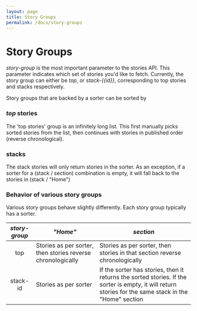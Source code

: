 ```yaml
---
layout: page
title: Story Groups
permalink: /docs/story-groups
---
```

# Story Groups

*story-group* is the most important parameter to the stories API. This parameter indicates which set of stories you'd like to fetch. Currently, the story group can either be *top*, or *stack-\{{id}}*, corresponding to top stories and stacks respectively.

Story groups that are backed by a sorter can be sorted by


### *top* stories

The 'top stories' group is an infinitely long list. This first manually picks sorted stories from the list, then continues with stories in published order (reverse chronological).

### stacks

The stack stories will only return stories in the sorter. As an exception, if a sorter for a (stack / section) combination is empty, it will fall back to the stories in (stack / "Home")

### Behavior of various story groups

Various story groups behave slightly differently. Each story group typically has a sorter.

| *story-group* | *"Home"* | *section* |
| :-----------: | -------- | --------- |
| top | Stories as per sorter, then stories reverse chronologically | Stories as per sorter, then stories in that section reverse chronologically |
| stack-id | Stories as per sorter | If the sorter has stories, then it returns the sorted stories. If the sorter is empty, it will return stories for the same stack in the "Home" section |
